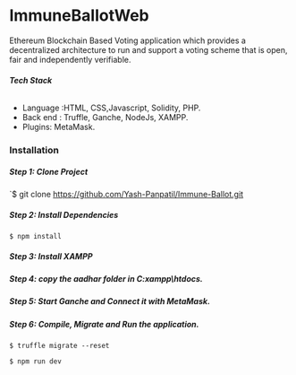 # ImmuneBallotWeb
Ethereum Blockchain Based Voting application which provides a decentralized architecture to run
and support a voting scheme that is open, fair and independently verifiable.

###### **Tech Stack**
- Language :HTML, CSS,Javascript, Solidity, PHP.
- Back end : Truffle, Ganche, NodeJs, XAMPP.
- Plugins: MetaMask.

### Installation

##### Step 1: Clone Project
`$ git clone https://github.com/Yash-Panpatil/Immune-Ballot.git
  
##### Step 2: Install Dependencies
`$ npm install`

##### Step 3: Install XAMPP

##### Step 4: copy the aadhar folder in C:xampp\htdocs.

##### Step 5: Start Ganche and Connect it with MetaMask.

##### Step 6: Compile, Migrate and Run the application.
`$ truffle migrate --reset`

`$ npm run dev`





